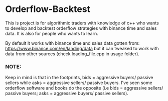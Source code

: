 # Orderflow-Backtest
This is project is for algorithmic traders with knowledge of c++ who wants to develop and backtest orderflow strategies with binance time and sales data. It is also for people who wants to learn.

By default it works with binance time and sales data gotten from: https://www.binance.com/en/landing/data but it can tweaked to work with data from other sources (check loading_file.cpp in usage folder).

### NOTE:
Keep in mind is that in the footprints, bids = aggressive buyers/ passive sellers while asks = aggressive sellers/ passive buyers. I've seen some orderflow software and books do the opposite (i.e bids = aggressive sellers/ passive buyers; asks = aggressive buyers/ passive sellers).
